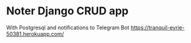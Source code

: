 # Noter Django CRUD app 
With Postgresql and notifications to Telegram Bot
https://tranquil-eyrie-50381.herokuapp.com/

